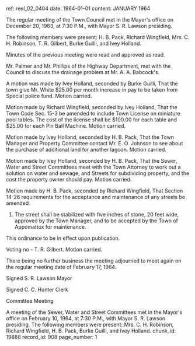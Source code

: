 ref: reel_02_0404
date: 1964-01-01
content: JANUARY 1964

The regular meeting of the Town Council met in the Mayor's office on December 20, 1963, at 7:30 P.M., with Mayor S. R. Lawson presiding.

The following members were present: H. B. Pack, Richard Wingfield, Mrs. C. H. Robinson, T. R. Gilbert, Burke Guilli, and Ivey Holland.

Minutes of the previous meeting were read and approved as read.

Mr. Palmer and Mr. Phillips of the Highway Department, met with the Council to discuss the drainage problem at Mr. A. A. Babcock's.

A motion was made by Ivey Holland, seconded by Burke Guilli, That the town give Mr. White $25.00 per month increase in pay to be taken from Special police fund. Motion carried.

Motion made by Richard Wingfield, seconded by Ivey Holland, That the Town Code Sec. 15-3 be amended to include Town License on miniature pool tables. The cost of the license shall be $100.00 for each table and $25.00 for each Pin Ball Machine. Motion carried.

Motion made by Ivey Holland, seconded by H. B. Pack, That the Town Manager and Property Committee contact Mr. E. O. Johnson to see about the purchase of additional land for another lagoon. Motion carried.

Motion made by Ivey Holland, seconded by H. B. Pack, That the Sewer, Water and Street Committees meet with the Town Attorney to work out a solution on water and sewage, and Streets for subdividing property, and the cost the property owner should pay. Motion carried.

Motion made by H. B. Pack, seconded by Richard Wingfield, That Section 14-26 requirements for the acceptance and maintenance of any streets be amended.

1. The street shall be stabilized with five inches of stone, 20 feet wide, approved by the Town Manager, and to be accepted by the Town of Appomattox for maintenance.

This ordinance to be in effect upon publication.

Voting no - T. R. Gilbert. Motion carried.

There being no further business the meeting adjourned to meet again on the regular meeting date of February 17, 1964.

Signed S. R. Lawson Mayor

Signed C. C. Hunter Clerk

Committee Meeting

A meeting of the Sewer, Water and Street Committees met in the Mayor's office on February 10, 1964, at 7:30 P.M., with Mayor S. R. Lawson presiding. The following members were present: Mrs. C. H. Robinson, Richard Wingfield, H. B. Pack, Burke Guilli, and Ivey Holland.
chunk_id: 19888
record_id: 908
page_number: 1

